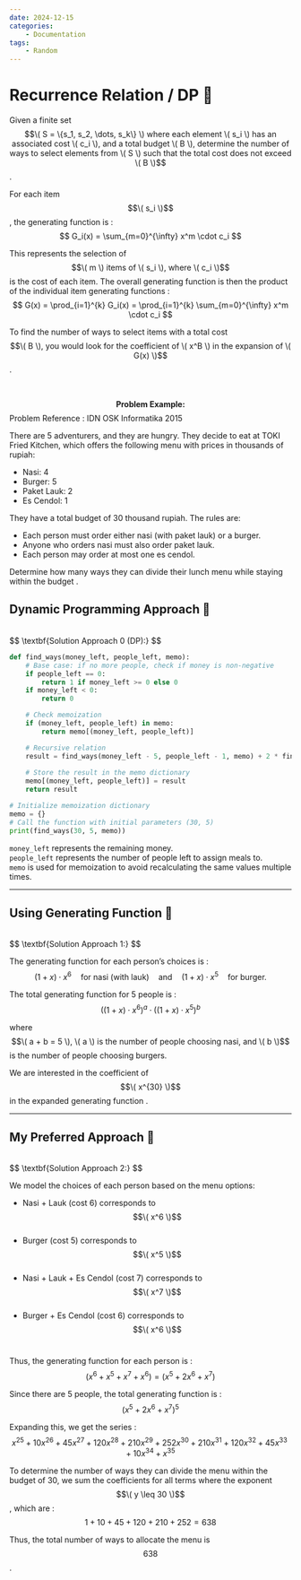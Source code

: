 ```yaml
---
date: 2024-12-15
categories:
    - Documentation
tags:
    - Random
---
```


# Recurrence Relation / DP 🐬

Given a finite set $$\( S = \{s_1, s_2, \dots, s_k\} \) where each element \( s_i \) has an associated cost \( c_i \), and a total budget \( B \), determine the number of ways to select elements from \( S \) such that the total cost does not exceed \( B \)$$.

For each item $$\( s_i \)$$, the generating function is
:
$$
G_i(x) = \sum_{m=0}^{\infty} x^m \cdot c_i
$$

This represents the selection of $$\( m \) items of \( s_i \), where \( c_i \)$$ is the cost of each item. The overall generating function is then the product of the individual item generating functions
:
$$
G(x) = \prod_{i=1}^{k} G_i(x) = \prod_{i=1}^{k} \sum_{m=0}^{\infty} x^m \cdot c_i
$$

To find the number of ways to select items with a total cost $$\( B \), you would look for the coefficient of \( x^B \) in the expansion of \( G(x) \)$$.

<br>
<!-- $$
\textbf{Problem Example:}
$$ 
Problem Reference : IDN OSK Informatika 2015 <br>
Given a set of items, each with a specific cost, determine the number of ways to select a combination of items with a budget constraint. Let the items be burgers (cost 3), fish (cost 4), rice (cost 2), and the budget be 13. Model the problem using the generating function
:
$$
(x^3 + x^4 + x^2)^5
$$

<!-- where each term represents the potential cost of an item, and the exponent corresponds to the number of items selected.

$$
\textbf{Solution Approach:}
$$
Find the coefficient of $$\( x^{13} \)$$ in the expanded generating function, which corresponds to the number of ways to select items such that the total cost is exactly 13. --> 


$$
\textbf{Problem Example:}
$$ 
Problem Reference : IDN OSK Informatika 2015 <br>

There are 5 adventurers, and they are hungry. They decide to eat at TOKI Fried Kitchen, which offers the following menu with prices in thousands of rupiah:

- Nasi: 4
- Burger: 5
- Paket Lauk: 2
- Es Cendol: 1

They have a total budget of 30 thousand rupiah. The rules are:

- Each person must order either nasi (with paket lauk) or a burger.
- Anyone who orders nasi must also order paket lauk.
- Each person may order at most one es cendol.

Determine how many ways they can divide their lunch menu while staying within the budget
.
## Dynamic Programming Approach 🎁
<br>
$$
\textbf{Solution Approach 0 (DP):}
$$


```python
def find_ways(money_left, people_left, memo):
    # Base case: if no more people, check if money is non-negative
    if people_left == 0:
        return 1 if money_left >= 0 else 0
    if money_left < 0:
        return 0

    # Check memoization
    if (money_left, people_left) in memo:
        return memo[(money_left, people_left)]

    # Recursive relation
    result = find_ways(money_left - 5, people_left - 1, memo) + 2 * find_ways(money_left - 6, people_left - 1, memo) + find_ways(money_left - 7, people_left - 1, memo)
    
    # Store the result in the memo dictionary
    memo[(money_left, people_left)] = result
    return result

# Initialize memoization dictionary
memo = {}
# Call the function with initial parameters (30, 5)
print(find_ways(30, 5, memo))

```
`money_left` represents the remaining money.<br>
`people_left` represents the number of people left to assign meals to.<br>
`memo` is used for memoization to avoid recalculating the same values multiple times.
<br>

---

## Using Generating Function 🎈
<br>
$$
\textbf{Solution Approach 1:}
$$

The generating function for each person’s choices is
:
$$
(1 + x) \cdot x^6 \quad \text{for nasi (with lauk)} \quad \text{and} \quad (1 + x) \cdot x^5 \quad \text{for burger}.
$$

The total generating function for 5 people is
:
$$
\left( (1 + x) \cdot x^6 \right)^a \cdot \left( (1 + x) \cdot x^5 \right)^b
$$

where $$\( a + b = 5 \), \( a \) is the number of people choosing nasi, and \( b \)$$ is the number of people choosing burgers.

We are interested in the coefficient of $$\( x^{30} \)$$ in the expanded generating function 
.</br>

---

## My Preferred Approach 🎀
<br>
$$
\textbf{Solution Approach 2:}
$$

We model the choices of each person based on the menu options:</br>

- Nasi + Lauk (cost 6) corresponds to $$\( x^6 \)$$</br>
- Burger (cost 5) corresponds to $$\( x^5 \)$$</br>
- Nasi + Lauk + Es Cendol (cost 7) corresponds to $$\( x^7 \)$$</br>
- Burger + Es Cendol (cost 6) corresponds to $$\( x^6 \)$$</br>

Thus, the generating function for each person is
:
$$
(x^6 + x^5 + x^7 + x^6) = (x^5 + 2x^6 + x^7)
$$

Since there are 5 people, the total generating function is
:
$$
(x^5 + 2x^6 + x^7)^5
$$

Expanding this, we get the series
:
$$
x^{25} + 10x^{26} + 45x^{27} + 120x^{28} + 210x^{29} + 252x^{30} + 210x^{31} + 120x^{32} + 45x^{33} + 10x^{34} + x^{35}
$$

To determine the number of ways they can divide the menu within the budget of 30, we sum the coefficients for all terms where the exponent $$\( y \leq 30 \)$$, which are
:
$$
1 + 10 + 45 + 120 + 210 + 252 = 638
$$

Thus, the total number of ways to allocate the menu is $$638$$.

</br>
</br>